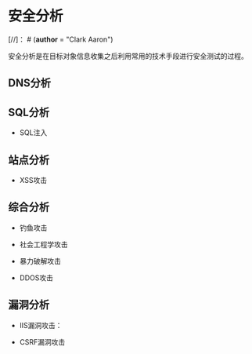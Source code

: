 # 安全分析

[//]： # (__author__ = "Clark Aaron")

安全分析是在目标对象信息收集之后利用常用的技术手段进行安全测试的过程。

## DNS分析

## SQL分析

* SQL注入

## 站点分析

* XSS攻击

## 综合分析

* 钓鱼攻击

* 社会工程学攻击

* 暴力破解攻击

* DDOS攻击

## 漏洞分析

* IIS漏洞攻击：

* CSRF漏洞攻击
